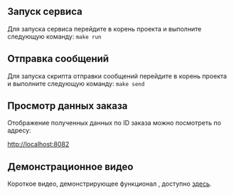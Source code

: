 ## Запуск сервиса

Для запуска сервиса перейдите в корень проекта и выполните следующую команду:
```make run```


## Отправка сообщений

Для запуска скрипта отправки сообщений перейдите в корень проекта и выполните следующую команду:
```make send```


## Просмотр данных заказа

Отображение полученных данных по ID заказа можно посмотреть по адресу:

[http://localhost:8082](http://localhost:8082)

## Демонстрационное видео

Короткое видео, демонстрирующее функционал , доступно [здесь](https://youtu.be/gYo1X49u1R0).
